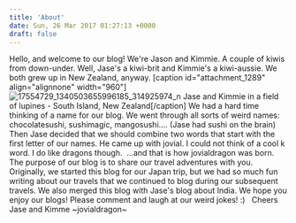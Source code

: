 ```yaml
---
title: 'About'
date: Sun, 26 Mar 2017 01:27:13 +0000
draft: false
---
```


Hello, and welcome to our blog! We're Jason and Kimmie. A couple of kiwis from down-under. Well, Jase's a kiwi-brit and Kimmie's a kiwi-aussie. We both grew up in New Zealand, anyway. \[caption id="attachment_1289" align="alignnone" width="960"\]![17554729_1340503655996185_314925974_n](https://jovialdragon.files.wordpress.com/2017/03/17554729_1340503655996185_314925974_n.jpg) Jase and Kimmie in a field of lupines - South Island, New Zealand\[/caption\] We had a hard time thinking of a name for our blog. We went through all sorts of weird names: chocolatesushi, sushimagic, mangosushi…. (Jase had sushi on the brain) Then Jase decided that we should combine two words that start with the first letter of our names. He came up with jovial. I could not think of a cool k word. I do like dragons though.  …and that is how jovialdragon was born. The purpose of our blog is to share our travel adventures with you. Originally, we started this blog for our Japan trip, but we had so much fun writing about our travels that we continued to blog during our subsequent travels. We also merged this blog with Jase's blog about India. We hope you enjoy our blogs! Please comment and laugh at our weird jokes! :)   Cheers Jase and Kimme ~jovialdragon~